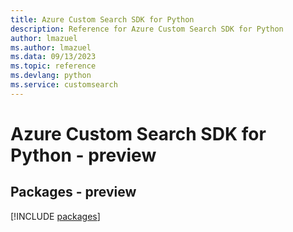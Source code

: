 ```yaml
---
title: Azure Custom Search SDK for Python
description: Reference for Azure Custom Search SDK for Python
author: lmazuel
ms.author: lmazuel
ms.data: 09/13/2023
ms.topic: reference
ms.devlang: python
ms.service: customsearch
---
```

# Azure Custom Search SDK for Python - preview
## Packages - preview
[!INCLUDE [packages](custom-search-index.md)]